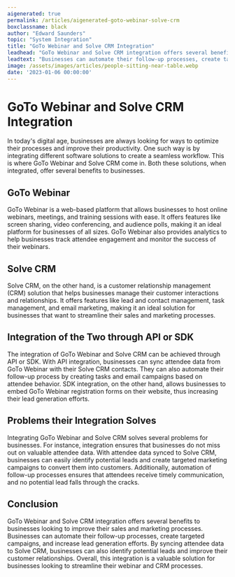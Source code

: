 ```yaml
---
aigenerated: true
permalink: /articles/aigenerated-goto-webinar-solve-crm
boxclassname: black
author: "Edward Saunders"
topic: "System Integration"
title: "GoTo Webinar and Solve CRM Integration"
leadhead: "GoTo Webinar and Solve CRM integration offers several benefits to businesses looking to improve their sales and marketing processes"
leadtext: "Businesses can automate their follow-up processes, create targeted campaigns, and increase lead generation efforts. By syncing attendee data to Solve CRM, businesses can also identify potential leads and improve their customer relationships. Overall, this integration is a valuable solution for businesses looking to streamline their webinar and CRM processes."
image: /assets/images/articles/people-sitting-near-table.webp
date: '2023-01-06 00:00:00'
---
```

<div class="arttext">      <h1>GoTo Webinar and Solve CRM Integration</h1>
      <p>In today's digital age, businesses are always looking for ways to optimize their processes and improve their productivity. One such way is by integrating different software solutions to create a seamless workflow. This is where GoTo Webinar and Solve CRM come in. Both these solutions, when integrated, offer several benefits to businesses.</p>
      <h2>GoTo Webinar</h2>
      <p>GoTo Webinar is a web-based platform that allows businesses to host online webinars, meetings, and training sessions with ease. It offers features like screen sharing, video conferencing, and audience polls, making it an ideal platform for businesses of all sizes. GoTo Webinar also provides analytics to help businesses track attendee engagement and monitor the success of their webinars.</p>
      <h2>Solve CRM</h2>
      <p>Solve CRM, on the other hand, is a customer relationship management (CRM) solution that helps businesses manage their customer interactions and relationships. It offers features like lead and contact management, task management, and email marketing, making it an ideal solution for businesses that want to streamline their sales and marketing processes.</p>
      <h2>Integration of the Two through API or SDK</h2>
      <p>The integration of GoTo Webinar and Solve CRM can be achieved through API or SDK. With API integration, businesses can sync attendee data from GoTo Webinar with their Solve CRM contacts. They can also automate their follow-up process by creating tasks and email campaigns based on attendee behavior. SDK integration, on the other hand, allows businesses to embed GoTo Webinar registration forms on their website, thus increasing their lead generation efforts.</p>
      <h2>Problems their Integration Solves</h2>
      <p>Integrating GoTo Webinar and Solve CRM solves several problems for businesses. For instance, integration ensures that businesses do not miss out on valuable attendee data. With attendee data synced to Solve CRM, businesses can easily identify potential leads and create targeted marketing campaigns to convert them into customers. Additionally, automation of follow-up processes ensures that attendees receive timely communication, and no potential lead falls through the cracks.</p>
      <h2>Conclusion</h2>
      <p>GoTo Webinar and Solve CRM integration offers several benefits to businesses looking to improve their sales and marketing processes. Businesses can automate their follow-up processes, create targeted campaigns, and increase lead generation efforts. By syncing attendee data to Solve CRM, businesses can also identify potential leads and improve their customer relationships. Overall, this integration is a valuable solution for businesses looking to streamline their webinar and CRM processes.</p>
</div>